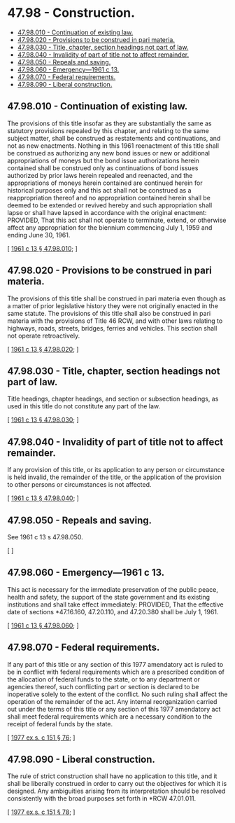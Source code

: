 # 47.98 - Construction.
* [47.98.010 - Continuation of existing law.](#4798010---continuation-of-existing-law)
* [47.98.020 - Provisions to be construed in pari materia.](#4798020---provisions-to-be-construed-in-pari-materia)
* [47.98.030 - Title, chapter, section headings not part of law.](#4798030---title-chapter-section-headings-not-part-of-law)
* [47.98.040 - Invalidity of part of title not to affect remainder.](#4798040---invalidity-of-part-of-title-not-to-affect-remainder)
* [47.98.050 - Repeals and saving.](#4798050---repeals-and-saving)
* [47.98.060 - Emergency—1961 c 13.](#4798060---emergency1961-c-13)
* [47.98.070 - Federal requirements.](#4798070---federal-requirements)
* [47.98.090 - Liberal construction.](#4798090---liberal-construction)
## 47.98.010 - Continuation of existing law.
The provisions of this title insofar as they are substantially the same as statutory provisions repealed by this chapter, and relating to the same subject matter, shall be construed as restatements and continuations, and not as new enactments. Nothing in this 1961 reenactment of this title shall be construed as authorizing any new bond issues or new or additional appropriations of moneys but the bond issue authorizations herein contained shall be construed only as continuations of bond issues authorized by prior laws herein repealed and reenacted, and the appropriations of moneys herein contained are continued herein for historical purposes only and this act shall not be construed as a reappropriation thereof and no appropriation contained herein shall be deemed to be extended or revived hereby and such appropriation shall lapse or shall have lapsed in accordance with the original enactment: PROVIDED, That this act shall not operate to terminate, extend, or otherwise affect any appropriation for the biennium commencing July 1, 1959 and ending June 30, 1961.

\[ [1961 c 13 § 47.98.010](https://leg.wa.gov/CodeReviser/documents/sessionlaw/1961c13.pdf?cite=1961%20c%2013%20§%2047.98.010); \]

## 47.98.020 - Provisions to be construed in pari materia.
The provisions of this title shall be construed in pari materia even though as a matter of prior legislative history they were not originally enacted in the same statute. The provisions of this title shall also be construed in pari materia with the provisions of Title 46 RCW, and with other laws relating to highways, roads, streets, bridges, ferries and vehicles. This section shall not operate retroactively.

\[ [1961 c 13 § 47.98.020](https://leg.wa.gov/CodeReviser/documents/sessionlaw/1961c13.pdf?cite=1961%20c%2013%20§%2047.98.020); \]

## 47.98.030 - Title, chapter, section headings not part of law.
Title headings, chapter headings, and section or subsection headings, as used in this title do not constitute any part of the law.

\[ [1961 c 13 § 47.98.030](https://leg.wa.gov/CodeReviser/documents/sessionlaw/1961c13.pdf?cite=1961%20c%2013%20§%2047.98.030); \]

## 47.98.040 - Invalidity of part of title not to affect remainder.
If any provision of this title, or its application to any person or circumstance is held invalid, the remainder of the title, or the application of the provision to other persons or circumstances is not affected.

\[ [1961 c 13 § 47.98.040](https://leg.wa.gov/CodeReviser/documents/sessionlaw/1961c13.pdf?cite=1961%20c%2013%20§%2047.98.040); \]

## 47.98.050 - Repeals and saving.
See 1961 c 13 s 47.98.050.

\[ \]

## 47.98.060 - Emergency—1961 c 13.
This act is necessary for the immediate preservation of the public peace, health and safety, the support of the state government and its existing institutions and shall take effect immediately: PROVIDED, That the effective date of sections *47.16.160, 47.20.110, and 47.20.380 shall be July 1, 1961.

\[ [1961 c 13 § 47.98.060](https://leg.wa.gov/CodeReviser/documents/sessionlaw/1961c13.pdf?cite=1961%20c%2013%20§%2047.98.060); \]

## 47.98.070 - Federal requirements.
If any part of this title or any section of this 1977 amendatory act is ruled to be in conflict with federal requirements which are a prescribed condition of the allocation of federal funds to the state, or to any department or agencies thereof, such conflicting part or section is declared to be inoperative solely to the extent of the conflict. No such ruling shall affect the operation of the remainder of the act. Any internal reorganization carried out under the terms of this title or any section of this 1977 amendatory act shall meet federal requirements which are a necessary condition to the receipt of federal funds by the state.

\[ [1977 ex.s. c 151 § 76](https://leg.wa.gov/CodeReviser/documents/sessionlaw/1977ex1c151.pdf?cite=1977%20ex.s.%20c%20151%20§%2076); \]

## 47.98.090 - Liberal construction.
The rule of strict construction shall have no application to this title, and it shall be liberally construed in order to carry out the objectives for which it is designed. Any ambiguities arising from its interpretation should be resolved consistently with the broad purposes set forth in *RCW 47.01.011.

\[ [1977 ex.s. c 151 § 78](https://leg.wa.gov/CodeReviser/documents/sessionlaw/1977ex1c151.pdf?cite=1977%20ex.s.%20c%20151%20§%2078); \]

